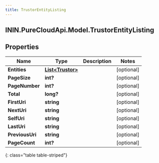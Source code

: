 ```yaml
---
title: TrustorEntityListing
---
```

## ININ.PureCloudApi.Model.TrustorEntityListing

## Properties

|Name | Type | Description | Notes|
|------------ | ------------- | ------------- | -------------|
| **Entities** | [**List&lt;Trustor&gt;**](Trustor.html) |  | [optional] |
| **PageSize** | **int?** |  | [optional] |
| **PageNumber** | **int?** |  | [optional] |
| **Total** | **long?** |  | [optional] |
| **FirstUri** | **string** |  | [optional] |
| **NextUri** | **string** |  | [optional] |
| **SelfUri** | **string** |  | [optional] |
| **LastUri** | **string** |  | [optional] |
| **PreviousUri** | **string** |  | [optional] |
| **PageCount** | **int?** |  | [optional] |
{: class="table table-striped"}


